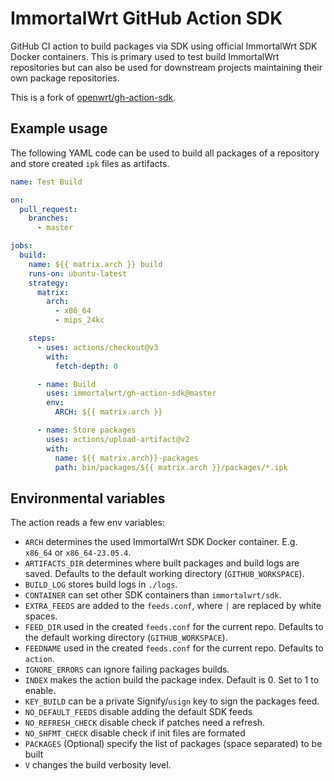 # ImmortalWrt GitHub Action SDK

GitHub CI action to build packages via SDK using official ImmortalWrt SDK Docker
containers. This is primary used to test build ImmortalWrt repositories but can
also be used for downstream projects maintaining their own package
repositories.

This is a fork of [openwrt/gh-action-sdk](https://github.com/openwrt/gh-action-sdk).

## Example usage

The following YAML code can be used to build all packages of a repository and
store created `ipk` files as artifacts.

```yaml
name: Test Build

on:
  pull_request:
    branches:
      - master

jobs:
  build:
    name: ${{ matrix.arch }} build
    runs-on: ubuntu-latest
    strategy:
      matrix:
        arch:
          - x86_64
          - mips_24kc

    steps:
      - uses: actions/checkout@v3
        with:
          fetch-depth: 0

      - name: Build
        uses: immortalwrt/gh-action-sdk@master
        env:
          ARCH: ${{ matrix.arch }}

      - name: Store packages
        uses: actions/upload-artifact@v2
        with:
          name: ${{ matrix.arch}}-packages
          path: bin/packages/${{ matrix.arch }}/packages/*.ipk
```

## Environmental variables

The action reads a few env variables:

* `ARCH` determines the used ImmortalWrt SDK Docker container.
  E.g. `x86_64` or `x86_64-23.05.4`.
* `ARTIFACTS_DIR` determines where built packages and build logs are saved.
  Defaults to the default working directory (`GITHUB_WORKSPACE`).
* `BUILD_LOG` stores build logs in `./logs`.
* `CONTAINER` can set other SDK containers than `immortalwrt/sdk`.
* `EXTRA_FEEDS` are added to the `feeds.conf`, where `|` are replaced by white
  spaces.
* `FEED_DIR` used in the created `feeds.conf` for the current repo. Defaults to
  the default working directory (`GITHUB_WORKSPACE`).
* `FEEDNAME` used in the created `feeds.conf` for the current repo. Defaults to
  `action`.
* `IGNORE_ERRORS` can ignore failing packages builds.
* `INDEX` makes the action build the package index. Default is 0. Set to 1 to enable.
* `KEY_BUILD` can be a private Signify/`usign` key to sign the packages feed.
* `NO_DEFAULT_FEEDS` disable adding the default SDK feeds
* `NO_REFRESH_CHECK` disable check if patches need a refresh.
* `NO_SHFMT_CHECK` disable check if init files are formated
* `PACKAGES` (Optional) specify the list of packages (space separated) to be built
* `V` changes the build verbosity level.
